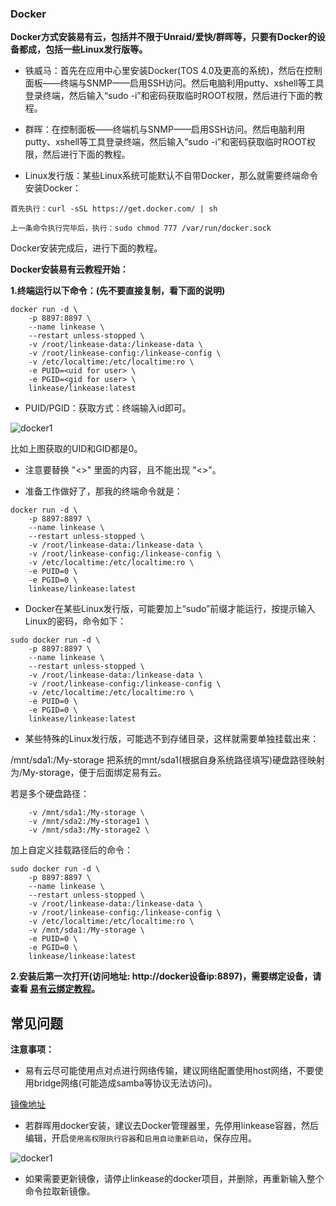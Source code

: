 ### Docker

**Docker方式安装易有云，包括并不限于Unraid/爱快/群晖等，只要有Docker的设备都成，包括一些Linux发行版等。**

* 铁威马：首先在应用中心里安装Docker(TOS 4.0及更高的系统)，然后在控制面板——终端与SNMP——启用SSH访问。然后电脑利用putty、xshell等工具登录终端，然后输入“sudo -i”和密码获取临时ROOT权限，然后进行下面的教程。

* 群晖：在控制面板——终端机与SNMP——启用SSH访问。然后电脑利用putty、xshell等工具登录终端，然后输入“sudo -i”和密码获取临时ROOT权限，然后进行下面的教程。

* Linux发行版：某些Linux系统可能默认不自带Docker，那么就需要终端命令安装Docker：

```
首先执行：curl -sSL https://get.docker.com/ | sh

上一条命令执行完毕后，执行：sudo chmod 777 /var/run/docker.sock
```
Docker安装完成后，进行下面的教程。


**Docker安装易有云教程开始：**

**1.终端运行以下命令：(先不要直接复制，看下面的说明)**

```
docker run -d \
    -p 8897:8897 \
    --name linkease \
    --restart unless-stopped \
    -v /root/linkease-data:/linkease-data \
    -v /root/linkease-config:/linkease-config \
    -v /etc/localtime:/etc/localtime:ro \
    -e PUID=<uid for user> \
    -e PGID=<gid for user> \
    linkease/linkease:latest
```

 * PUID/PGID：获取方式：终端输入id即可。

![docker1](./image/docker/docker1.jpeg)
   
比如上图获取的UID和GID都是0。

 * 注意要替换 "<>" 里面的内容，且不能出现 "<>"。

 * 准备工作做好了，那我的终端命令就是：

```
docker run -d \
    -p 8897:8897 \
    --name linkease \
    --restart unless-stopped \
    -v /root/linkease-data:/linkease-data \
    -v /root/linkease-config:/linkease-config \
    -v /etc/localtime:/etc/localtime:ro \
    -e PUID=0 \
    -e PGID=0 \
    linkease/linkease:latest
```

 * Docker在某些Linux发行版，可能要加上“sudo”前缀才能运行，按提示输入Linux的密码，命令如下：

```
sudo docker run -d \
    -p 8897:8897 \
    --name linkease \
    --restart unless-stopped \
    -v /root/linkease-data:/linkease-data \
    -v /root/linkease-config:/linkease-config \
    -v /etc/localtime:/etc/localtime:ro \
    -e PUID=0 \
    -e PGID=0 \
    linkease/linkease:latest
```


 * 某些特殊的Linux发行版，可能选不到存储目录，这样就需要单独挂载出来：
 
/mnt/sda1:/My-storage  把系统的mnt/sda1(根据自身系统路径填写)硬盘路径映射为/My-storage，便于后面绑定易有云。

 若是多个硬盘路径：
``` 
    -v /mnt/sda1:/My-storage \
    -v /mnt/sda2:/My-storage1 \
    -v /mnt/sda3:/My-storage2 \	
```

加上自定义挂载路径后的命令：
```
sudo docker run -d \
    -p 8897:8897 \
    --name linkease \
    --restart unless-stopped \
    -v /root/linkease-data:/linkease-data \
    -v /root/linkease-config:/linkease-config \
    -v /etc/localtime:/etc/localtime:ro \
    -v /mnt/sda1:/My-storage \
    -e PUID=0 \
    -e PGID=0 \
    linkease/linkease:latest
```



**2.安装后第一次打开(访问地址: http://docker设备ip:8897)，需要绑定设备，请查看 [易有云绑定教程](/zh/guide/linkease/install/cloud.md)。**

## 常见问题

**注意事项：**

* 易有云尽可能使用点对点进行网络传输，建议网络配置使用host网络，不要使用bridge网络(可能造成samba等协议无法访问)。

[镜像地址](https://hub.docker.com/r/linkease/linkease/)

* 若群晖用docker安装，建议去Docker管理器里，先停用linkease容器，然后编辑，开启`使用高权限执行容器`和`启用自动重新启动`，保存应用。

![docker1](./image/docker/docker2.jpg)

* 如果需要更新镜像，请停止linkease的docker项目，并删除，再重新输入整个命令拉取新镜像。

